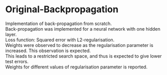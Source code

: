 # Original-Backpropagation  
Implementation of back-propagation from scratch.  
Back-propagation was implemented for a neural network with one hidden layer.  
Loss function: Squared error with L2-regularisation.  
Weights were observed to decrease as the regularisation parameter is increased. This observation is expected.  
This leads to a restricted search space, and thus is expected to give lower test errors.  
Weights for different values of regularisation parameter is reported.  

